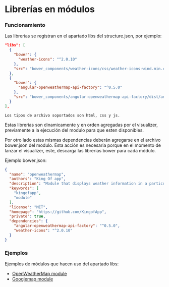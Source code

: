 # Librerías en módulos

### Funcionamiento

Las librerías se registran en el apartado libs del structure.json, por ejemplo:

```json
"libs": [
  {
    "bower": {
      "weather-icons": "^2.0.10"
    },
    "src": "bower_components/weather-icons/css/weather-icons-wind.min.css"
  },
  {
    "bower": {
      "angular-openweathermap-api-factory": "^0.5.0"
    },
    "src": "bower_components/angular-openweathermap-api-factory/dist/angular-openweathermap-api-factory.min.js"
  }
],
```
`Los tipos de archivo soportados son html, css y js.`

Estas librerias son dinamicamente y en orden agregadas por el visualizer, previamente a la ejecución del modulo para que esten disponibles.


Por otro lado estas mismas dependencias deberán agregarse en el archivo bower.json del modulo. Esta acción es necesaria porque en el momento de lanzar el visualizer, este, descarga las librerias bower para cada módulo.

Ejemplo bower.json:
```json
{
  "name": "openweathermap",
  "authors": "King Of app",
  "description": "Module that displays weather information in a particular area.",
  "keywords": [
    "kingofapp",
    "module"
  ],
  "license": "MIT",
  "homepage": "https://github.com/KingofApp",
  "private": true,
  "dependencies": {
    "angular-openweathermap-api-factory": "^0.5.0",
    "weather-icons": "^2.0.10"
  }
}
```

### Ejemplos

Ejemplos de módulos que hacen uso del apartado libs:

* [OpenWeatherMap module](https://github.com/KingofApp/koapp-module-openweathermap)
* [Googlemap module](https://github.com/KingofApp/koapp-module-googlemap)
